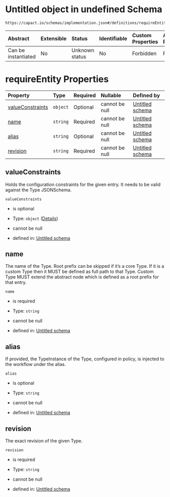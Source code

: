 <!-- markdown-link-check-disable -->
# Untitled object in undefined Schema

```txt
https://capact.io/schemas/implementation.json#/definitions/requireEntity
```



| Abstract            | Extensible | Status         | Identifiable | Custom Properties | Additional Properties | Access Restrictions | Defined In                                                                            |
| :------------------ | :--------- | :------------- | :----------- | :---------------- | :-------------------- | :------------------ | :------------------------------------------------------------------------------------ |
| Can be instantiated | No         | Unknown status | No           | Forbidden         | Forbidden             | none                | [implementation.json*](../../../../ocf-spec/0.0.1/schema/implementation.json "open original schema") |

# requireEntity Properties

| Property                              | Type     | Required | Nullable       | Defined by                                                                                                                                                                             |
| :------------------------------------ | :------- | :------- | :------------- | :------------------------------------------------------------------------------------------------------------------------------------------------------------------------------------- |
| [valueConstraints](#valueconstraints) | `object` | Optional | cannot be null | [Untitled schema](implementation-definitions-requireentity-properties-valueconstraints.md "#/properties/spec/properties/value#/definitions/requireEntity/properties/valueConstraints") |
| [name](#name)                         | `string` | Required | cannot be null | [Untitled schema](implementation-definitions-requireentity-properties-name.md "#/properties/spec/properties/name#/definitions/requireEntity/properties/name")                          |
| [alias](#alias)                       | `string` | Optional | cannot be null | [Untitled schema](implementation-definitions-requireentity-properties-alias.md "#/properties/spec/properties/alias#/definitions/requireEntity/properties/alias")                       |
| [revision](#revision)                 | `string` | Required | cannot be null | [Untitled schema](implementation-definitions-requireentity-properties-revision.md "#/properties/spec/properties/revision#/definitions/requireEntity/properties/revision")              |

## valueConstraints

Holds the configuration constraints for the given entry. It needs to be valid against the Type JSONSchema.

`valueConstraints`

*   is optional

*   Type: `object` ([Details](implementation-definitions-requireentity-properties-valueconstraints.md))

*   cannot be null

*   defined in: [Untitled schema](implementation-definitions-requireentity-properties-valueconstraints.md "#/properties/spec/properties/value#/definitions/requireEntity/properties/valueConstraints")

## name

The name of the Type. Root prefix can be skipped if it’s a core Type. If it is a custom Type then it MUST be defined as full path to that Type. Custom Type MUST extend the abstract node which is defined as a root prefix for that entry.

`name`

*   is required

*   Type: `string`

*   cannot be null

*   defined in: [Untitled schema](implementation-definitions-requireentity-properties-name.md "#/properties/spec/properties/name#/definitions/requireEntity/properties/name")

## alias

If provided, the TypeInstance of the Type, configured in policy, is injected to the workflow under the alias.

`alias`

*   is optional

*   Type: `string`

*   cannot be null

*   defined in: [Untitled schema](implementation-definitions-requireentity-properties-alias.md "#/properties/spec/properties/alias#/definitions/requireEntity/properties/alias")

## revision

The exact revision of the given Type.

`revision`

*   is required

*   Type: `string`

*   cannot be null

*   defined in: [Untitled schema](implementation-definitions-requireentity-properties-revision.md "#/properties/spec/properties/revision#/definitions/requireEntity/properties/revision")
